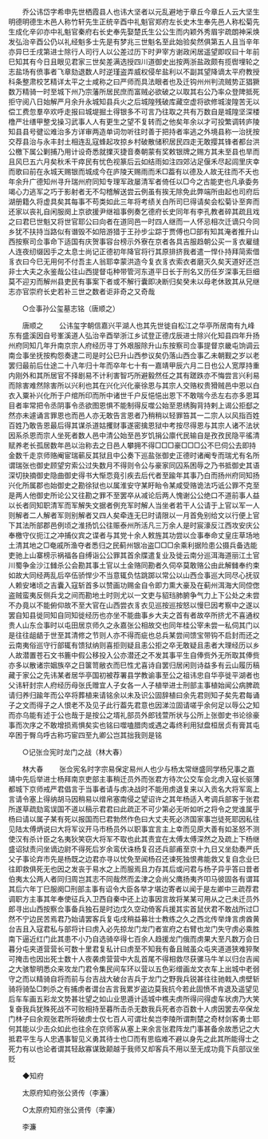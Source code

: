 <!-- { "loadSidebar": true } -->
　　乔公讳岱字希申先世栖霞县人也讳大坚者以元乱避地于章丘今章丘人云大坚生明德明德生木邑人称竹轩先生正统辛酉中礼魁官郑府左长史木生奉先邑人称松菊先生成化辛卯亦中礼魁官秦府右长史奉先娶楚氏生公公生而内颖外秀眉宇疏朗神采焕发弘治辛酉公仍以礼经魁多士先是有梦兆三世魁名至此始验矣然俱第五人且当辛年亦异巳壬戌第进士除行人司行人以公差过历下时尹宰方谢政闲居遥望即叹曰十年前巳知其有今日且眼见君家三世矣差满选授四川道御史出按两浙盐政颇有揽辔埋轮之志盐场有偾事者飞章劾退数人时逆瑾盗弄威权侵牟盐利以不副其望降谪太平府教授科条整肃校艺精详太平之士咸称之曰严师而具法眼者也及迁钩州州判流贼势正猖獗数万精骑一时至城下州乃宗藩所居民庶而富贼必欲破之以取其右公乃率众登陴抵死拒守阅八日始解严月余升永城知县兵火之后城隍残破库藏空虚将欲修城浚隍苦无以偿工费忽羣卒欢呼走报曰城堤掘土得银多不可言乃往取之共有万数自是城隍坚深楼橹严壮缮甲整戈操习武事人人有更生之望不复转而之他矣年余以才可投繁调转庐陵知县县号徤讼难治多方详审两造单词勿听往时善于把持者率逃之外境县称一治抚按交荐县治与永丰封土相连乱寇蜂起攻掠乡村破散储积居民四走无敢撄其锋者都台洪公檄下属公剿捕乃用计设奇悉就擈灭捷音奏朝蒙有奖敕银牌之赐方其未至县也旱而且风巳五六月矣秋禾干瘁民有忧色视篆后云如结雨如注四郊沾足偃禾尽起闾里庆幸而歌曰前在永城天赐银而城成今在庐陵天赐雨而禾□葢有以德及人故无往而不夭也年余升广德知州寻升瑞州府同知专理军政屡清军者倚任以□今之古能吏也凡承委务竭心力逃军之巧于影射者无不勾稽解送尝云例虽有挨无除免此弊端所由起也司府后湖册籍久将虚具矣其每事不苟类如此三年将考绩关白所司巳得请矣会松菊讣至奔而还家以丧礼自闲服阕上京欲援尹继祖事例奏乞德府长史同年有李孔教者碎其疏且戏之曰君巳世魁又将世官耶公曰向者在道同邑一时四人继而一人怀忌相次迁谪只今同乡犹不扶持当路似有谮毁不如陪游猎于王孙步尘踪于贾傅也□部有知其淹者推升山西按察司佥事命下适国有庆贺事容台榜示外寮在京者各具吉服趋朝公买一豸衣雇缝人连夜纫缀因手之太息士尚记正德初年降官将行其原排挤我者遣一悍仆持拜简索借豸衣曰今巳无用何不付吾主人翁耶幸蒙洪造今复衣豸衣索衣者磨灭久矣天道好还岂非士大夫之永鉴哉公往山西提督屯种带管河东道平日长于刑名又历任岁深事无巨细莫不迎刃而解州县吏民有事案下者或不解行囊即决断归矣癸未以母老休致其从兄继志亦官崇府长史若补三世之数者讵非奇之又奇哉 

　　○佥事孙公玺墓志铭（唐顺之） 

　　唐顺之 
　　公讳玺字朝信嘉兴平湖人也其先世徙自松江之华亭所居南有九峰东有盛溪因自号峯溪道人弘治辛酉举浙江乡试登正德戊辰进士除兴化知县四年升扬州府同知几年升南京宗人府经历寻丁外艰服除升山东按察司佥事提督京畿屯饷调云南佥事坐抚按构怨奏逮二司是时公巳升山西参议矣仍落山西佥事乙未朝觐之岁以老罢归最前后仕途二十八年归十年而卒年七十有一嘉靖甲辰六月二日也公人宽厚持重内刚外和其所居官不择剧易不计利害智巧所避毅然任之其有蹉跌亦不悔尝言兴利易而除害难然除害所以兴利也其在兴化兴化豪徐恩与其宗人交赂权贵猾贼邑中恩以白衣入粟补兴化所于户绾所印而所中诸世千户反悒悒出恩下不敢喘今丞左右亦多恩耳目者率常把令丞阴事令丞欲图恩惧不能制得反噬公始至恩绣胸背持剌上谒公拒郄之然亦未遽诵言罪恩也而邑人亦无敢告言恩者乃稍稍以轻罪笞其一二宗人以风指百姓百姓乃敢告恩最后得其谋杀道姑攫财事遂密擒恩狱中考按尽得恩与其宗人诸不法状因系杀恩而宗人坐死者数人邑中清公始至邑岁饥捐公廪代民输自是孜孜民隐平徭清赋养老长孤居数年邑以治称去之日邑人攀拥不得□□□豪□□□公不巳伺公去即持金数千走京师赂阉宦瑞蕲反其狱且中公奏下巡盐张御史正德时诸阉专而瑞尤有名所谓瑞张也御史顾望穷索公过失数月不得则令公与豪家同囚系困辱之乃书抵御史其语深切抉摘御史隐曲御史得书大惭恧竟引疾去后代者至踰年其事乃白而扬州府同知扬兴化所属郡也始御史之勘徐狱也以属淮安守某盱眙令某咸受赂诡法巧诋公罪不克至是两人他御史所论公又往勘之罪不至罢卒从减论后两人愧谢公公绝口不道前事人益以长者同知职清军而军解失文据者例充军时解人当坐者若干人公请于上官以军一人则解者二人解者军则别解者又四人矣牵连无巳时请限以一月首免别给文以行便上官下其法所部郡邑例顷之淮扬饥公往赈泰州所活凡三万余人是时宸濠反江西攻安庆公奉檄守仪扼江之冲捕仪宾之谍者与其党十余人敕旌其功尝以佥事奉命丈皇庄草场地土清其地之□奄戚所渔夺者悉归之民蓟州银冶盗□□□余乘利据险患公摄兵备选能吏驰上山寨榜示祸福各自缚诣公公罪其首余牒遣复业及徙云南分巡洱海道丽江土官川蜀争金沙江雠杀公会勘其事土官以土金赂同勘者久伺卒莫敢赂公由此解雠奉约束如故大同经两乱后卒伍骄悍少不当意辄负怙跳踯以常公以山西佥事巡大同尽心抚驭人赖安堵顷之吉囊入寇斩首多以赞画功赐金自令即力熏大豪及在蓟州洱海大同倥偬盗贼蛮夷反侧兵戈之间而勘地土时则尤以一文吏与貂珰肺腑争气力上下公处之未尝不办竟以不能俯仰故不至大官在山西尝衣豸衣见巡按巡按怒以慢巳因考察中之遂以罢自知县徙同知自同知徙经历也亦坐不能曲事乡大夫之首有者故卒所挤尤不喜通权贵人山东佥事时以屯田居京师久之永嘉张公相故交也同年桂公宰未尝一私伺其门以是往往龃龉于世至其清修之节则人亦不得而疵也总兵某尝间馈宝带钩不启封而还之云南夷俗巡守行部辄有馈狱纳则喜拒则疑且恚公拒之卒无敢疑且恚者大理经历以乡人故潜置苍石文书簏中假公移投入公亦潜还之不发其事平生自俸赀外无所取其俸赀亦多以散诸宗姻族卒之日箧笥敝衣而巳性尤喜诗自罢归居闲则诗益多有云山履历稿藏于家公之先讳某者居华亭国初被荐署县学教谕事至公之祖讳忠自华亭徙平湖者也父讳轩封宗人府经历母张氏赠宜人子女各一人子植举进士刑部主事植始闻公病脾疏请归养归踰年而公卒将葬植来请铭余以未及识公固辞植曰余先君则知子矣先君每诵子之文而得子之人恨老不及见子此行葢先君意也因涕泣固请嗟乎余何足以辱公之知而亦乌能有述于公也哉于是按公之壻礼部员外郎钱萱所状与公所上张御史书论徐豪事而次序之不敢增损焉惧矣实也铭曰噬嗑腊肉或遇之毒终利用狱盘桓居贞有膏其屯卒困于臀乌呼古称巧宦四至九卿公岂其拙我则是铭 

　　○记张佥宪时龙门之战（林大春） 

　　林大春 
　　张佥宪名时字宗易保定易州人也少与杨太常继盛同学杨兄事之嘉靖中先后举进士杨拜南京吏部主事稍迁员外而张君方待次公交车会北虏入寇长驱薄都城下京师戒严君倡言于当事者请与虏决战时不能用虏退复来以入贡名大将军鸾上言请令塞上得纳胡马因稍易以缯帛塞南侵之望诏许之其年杨适入考调兵部客于张君所遂草疏劾鸾误国不道以稿示君君曰此疏正不可少第必无听如听之将令之党谁属乎杨曰请以属子某有死以报国而巳君勃然作色曰大丈夫死必济国家事岂徒死耶因私往见陆太傅炳说曰大将军议开马市杨员外以职事宜言主上幸而见原大善有如圣怒不测使汉有杀计臣之名夷狄笑窃大将军不取也此其责宜在太傅太傅深然之及疏上下杨继盛诏狱责问坐谪边尉不得死后岁余鸾伏诛杨复召还兵部甫至京十九日又坐劾奏严氏父子事论弃市先是杨既之边君亦寻以忧免至闻杨召还谏死独恨弗能救又复自念业巳往即救俱死无也因之发丧于易水之上而服焉且力存其后或问君与杨子异乎答曰昔者伯夷太公两人者同归周岂其志不同哉然而孟津之会尚父鹰扬夷齐叩马彼固各有谓耳其后六年丁巳服阕□刑部主事有诏令大臣各举才堪边寄者以闻于是左卿中三疏荐君调职方主事其年奉使征兵入卫西自秦中还上边事因言故将某某可用从之己未迁员外郎寻出山西按察佥事备兵独石是时边戊久空动倚客兵援其实首鼠伏君不敢战所过□然不宁边民苦焉君乃始请罢客兵复屯戌稍益募壮士教练之久之西北传举烽言虏酋黄台吉且入寇君私与部将计曰虏入必先掠龙门龙门者宣府之右臂也龙门失守虏必乘胜南下逼近红门此其患不小乃自选骑卒得七百余人趋援龙门俄而虏果大至凡数万会日暮分屯夹道营营长可数十里君复私计曰虏至不知我有备且贼虽众屯夹道道狭难猝聚可掩击也因出死士数十人夜袭虏营营中大乱首尾不得相救尽获骡马牛羊以归台吉闻之大骇黎明悉众来攻龙门君令集民间车环以营以五色彩缯画龙文衣车上出城中老弱守之而以精骑自将而前与台吉战大破台吉兵于龙门之野我兵锐甚往往驰戟入虏壁斩骑将骑坠□刺杀之有捕虏者谓台吉言我累岁盗边莫我抗今若此固愤不肯退及遥望见后车车画五彩龙文势甚壮望之如山业思遁计适城中樵夫虏所得问得虚车状虏乃大笑复奋我兵犹殊死战不可败相持至暮所击杀无数我兵死者亦百数十人虏因罢去卒保龙门林子曰余观张君所将破虏士仅七百人可谓壮矣岂李陵所谓荆楚之奇材剑客勇士耶何其能以少击众如此也往余在京师客从塞上来余言张君阵龙门事甚备余故悉记之大抵君平生与人忠遇事智见义勇其待士也□而有思临难不避以身先之此其所能得士之死力有以也论者谓其轻敌寡谋致颠越于我师又却客兵不用以至无成功竟下兵部议坐贬 

　　◆知府 

　　太原府知府张公贤传（李濂） 

　　○太原府知府张公贤传（李濂） 

　　李濂 
